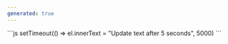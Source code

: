 ```yaml
---
generated: true
---
```


<div markdown="1" class="ans">
```js
setTimeout(() => el.innerText = "Update text after 5 seconds", 5000)
```
</div>
